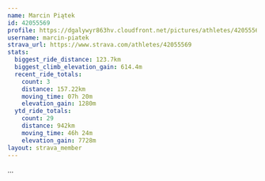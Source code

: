 ```yaml
---
name: Marcin Piątek
id: 42055569
profile: https://dgalywyr863hv.cloudfront.net/pictures/athletes/42055569/12602382/1/large.jpg
username: marcin-piatek
strava_url: https://www.strava.com/athletes/42055569
stats:
  biggest_ride_distance: 123.7km
  biggest_climb_elevation_gain: 614.4m
  recent_ride_totals:
    count: 3
    distance: 157.22km
    moving_time: 07h 20m
    elevation_gain: 1280m
  ytd_ride_totals:
    count: 29
    distance: 942km
    moving_time: 46h 24m
    elevation_gain: 7728m
layout: strava_member
--- 
```

...
